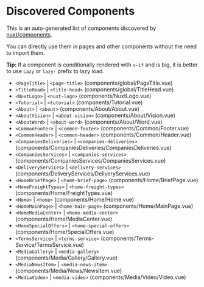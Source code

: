 # Discovered Components

This is an auto-generated list of components discovered by [nuxt/components](https://github.com/nuxt/components).

You can directly use them in pages and other components without the need to import them.

**Tip:** If a component is conditionally rendered with `v-if` and is big, it is better to use `Lazy` or `lazy-` prefix to lazy load.

- `<PageTitle>` | `<page-title>` (components/global/PageTitle.vue)
- `<TitleHead>` | `<title-head>` (components/global/TitleHead.vue)
- `<NuxtLogo>` | `<nuxt-logo>` (components/NuxtLogo.vue)
- `<Tutorial>` | `<tutorial>` (components/Tutorial.vue)
- `<About>` | `<about>` (components/About/About.vue)
- `<AboutVision>` | `<about-vision>` (components/About/Vision.vue)
- `<AboutWord>` | `<about-word>` (components/About/Word.vue)
- `<CommonFooter>` | `<common-footer>` (components/Common/Footer.vue)
- `<CommonHeader>` | `<common-header>` (components/Common/Header.vue)
- `<CompaniesDeliveries>` | `<companies-deliveries>` (components/CompaniesDeliveries/CompaniesDeliveries.vue)
- `<CompaniesServices>` | `<companies-services>` (components/CompaniesServices/CompaniesServices.vue)
- `<DeliveryServices>` | `<delivery-services>` (components/DeliveryServices/DeliveryServices.vue)
- `<HomeBriefPage>` | `<home-brief-page>` (components/Home/BriefPage.vue)
- `<HomeFreightTypes>` | `<home-freight-types>` (components/Home/FreightTypes.vue)
- `<Home>` | `<home>` (components/Home/Home.vue)
- `<HomeMainPage>` | `<home-main-page>` (components/Home/MainPage.vue)
- `<HomeMediaCenter>` | `<home-media-center>` (components/Home/MediaCenter.vue)
- `<HomeSpecialOffers>` | `<home-special-offers>` (components/Home/SpecialOffers.vue)
- `<TermsService>` | `<terms-service>` (components/Terms-Service/TermsService.vue)
- `<MediaGallery>` | `<media-gallery>` (components/Media/Gallery/Gallery.vue)
- `<MediaNewsItem>` | `<media-news-item>` (components/Media/News/NewsItem.vue)
- `<MediaVideo>` | `<media-video>` (components/Media/Video/Video.vue)
